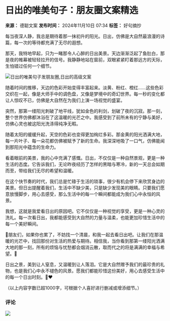# 日出的唯美句子：朋友圈文案精选

**来源：** 德聪文案
**发布时间：** 2024年11月10日 07:34
**标签：** 好句摘抄

每当夜深人静，我总是期待着那一抹初升的阳光。日出，仿佛是大自然最浪漫的诗篇，每一次的等待都充满了无尽的遐想。

那天，我特地早起，只为一睹那令人心醉的日出美景。天边渐渐泛起了鱼肚白，那是夜的帷幕被轻轻拉开的信号。我静静地站在窗前，双眼紧紧盯着那远方的天际，生怕错过任何一个细节。

![日出的唯美句子发朋友圈,日出的高级文案](http://www.hgczs.com/uploads/allimg/3914.jpg)

随着时间的推移，天边的色彩开始变得丰富起来。淡黄、粉红、橙红……这些色彩交织在一起，像是大师手中的调色盘，又像是梦境中的奇幻世界。每一秒的变化都让人惊叹不已，仿佛是大自然在为我们上演一场视觉的盛宴。

突然，那第一缕阳光刺破了地平线，犹如金色的利剑，划破了夜的沉寂。那一刻，整个世界仿佛都沐浴在了这温暖的光芒之中。我感受到了前所未有的宁静与美好，仿佛心灵也被这阳光洗涤得纯净无暇。

随着太阳的缓缓升起，天空的色彩也变得更加绚烂多彩。那金黄的阳光洒满大地，每一片叶子、每一朵花都仿佛被赋予了新的生命。我深深地吸了一口气，仿佛能闻到那阳光中蕴含的生命力。

看着眼前的美景，我的心中充满了感慨。日出，不仅仅是一种自然景观，更是一种生活的态度。它告诉我们，无论昨夜经历了怎样的黑暗与寒冷，新的一天总会如期而至，带给我们无尽的希望和温暖。

在这个快节奏的时代，我们总是忙碌于生活的琐事，很少有机会停下来欣赏身边的美景。但日出提醒着我们，生活中不缺少美，只是缺少发现美的眼睛。只要我们愿意放慢脚步，用心去感受，那么生活中的每一个瞬间都能成为我们心中永恒的风景。

我想，这就是我爱看日出的原因吧。它不仅仅是一种视觉的享受，更是一种心灵的洗礼。每一次看日出，我都能感受到大自然的力量与温柔，也能更加珍惜生活中的每一个美好瞬间。

🌅朋友们，如果你也累了，不妨找一个清晨，和我一起去看日出吧。让我们在那温暖的光芒中，找回那份对生活的热爱与期待。相信我，当你看到那第一缕阳光洒满大地的那一刻，所有的烦恼与忧愁都会烟消云散，取而代之的将是满满的幸福与希望。🌟

日出之景，美到让人窒息，又温暖到让人落泪。它是大自然赠予我们的最珍贵的礼物，也是我们心中永不褪色的风景。愿我们都能珍惜这份美好，用心去感受生活中的每一个日出时刻。🌅❤️

（以上内容字数已超1000字，可根据个人喜好进行删减或增添细节。）

### 评论

![](http://www.hgczs.com/zb_users/theme/ydnewf/include/avator/34.jpg)
